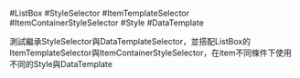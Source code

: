#ListBox #StyleSelector #ItemTemplateSelector #ItemContainerStyleSelector #Style #DataTemplate

測試繼承StyleSelector與DataTemplateSelector，並搭配ListBox的ItemTemplateSelector與ItemContainerStyleSelector，在item不同條件下使用不同的Style與DataTemplate